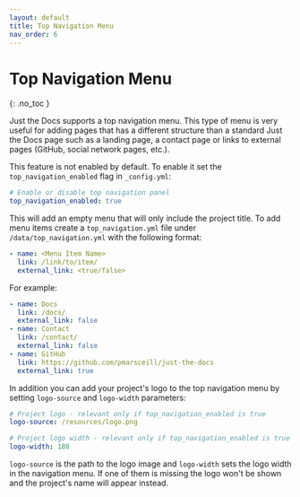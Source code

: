 ```yaml
---
layout: default
title: Top Navigation Menu
nav_order: 6
---
```


# Top Navigation Menu
{: .no_toc }

Just the Docs supports a top navigation menu. This type of menu is very useful for adding pages that has a different structure than a standard Just the Docs page such as a landing page, a contact page or links to external pages (GitHub, social network pages, etc.).

This feature is not enabled by default. To enable it set the `top_navigation_enabled` flag in `_config.yml`:

```yaml
# Enable or disable top navigation panel
top_navigation_enabled: true
```

This will add an empty menu that will only include the project title. To add menu items create a `top_navigation.yml` file under `/data/top_navigation.yml` with the following format:

```yaml
- name: <Menu Item Name>
  link: /link/to/item/
  external_link: <true/false>
```

For example:

```yaml
- name: Docs
  link: /docs/
  external_link: false
- name: Contact
  link: /contact/
  external_link: false
- name: GitHub
  link: https://github.com/pmarsceill/just-the-docs
  external_link: true
```

In addition you can add your project's logo to the top navigation menu by setting `logo-source` and `logo-width` parameters:

```yaml
# Project logo - relevant only if top_navigation_enabled is true
logo-source: /resources/logo.png

# Project logo width - relevant only if top_navigation_enabled is true
logo-width: 180
```

`logo-source` is the path to the logo image and `logo-width` sets the logo width in the navigation menu. If one of them is missing the logo won't be shown and the project's name will appear instead.

